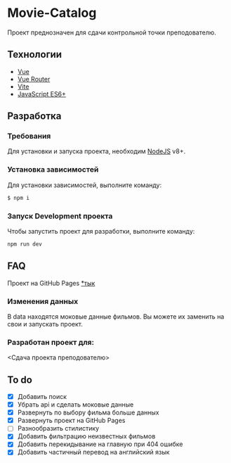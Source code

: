 # Movie-Catalog
Проект преднозначен для сдачи контрольной точки преподователю.

## Технологии
- [Vue](https://vuejs.org)
- [Vue Router](https://vuejs.org)
- [Vite](https://vite.dev/)
- [JavaScript ES6+](https://www.google.com/url?sa=t&source=web&rct=j&opi=89978449&url=https://developer.mozilla.org/en-US/docs/Web/JavaScript&ved=2ahUKEwipmIee4fWNAxWhIBAIHYe3ExkQFnoECAoQAQ&usg=AOvVaw1Il_CfTbNi4CXc-0nBN5rP)

## Разработка

### Требования
Для установки и запуска проекта, необходим [NodeJS](https://nodejs.org/) v8+.

### Установка зависимостей
Для установки зависимостей, выполните команду:
```sh
$ npm i
```

### Запуск Development проекта
Чтобы запустить проект для разработки, выполните команду:
```sh
npm run dev
```

## FAQ
Проект на GitHub Pages [*тык](https://noshpick.github.io/movie-catalog/) 

### Изменения данных 
В data находятся моковые данные фильмов. Вы можете их заменить на свои и запускать проект.

### Разработан проект для:
<Сдача проекта преподователю>

## To do
- [x] Добавить поиск
- [x] Убрать api и сделать моковые данные
- [x] Развернуть по выбору фильма больше данных
- [x] Развернуть проект на GitHub Pages
- [ ] Разнообразить стилистику
- [x] Добавить фильтрацию неизвестных фильмов
- [x] Добавить перекидывание на главную при 404 ошибке
- [x] Добавить частичный перевод на английский язык
